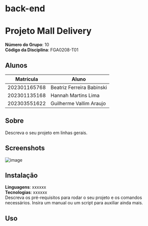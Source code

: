 # back-end
# Projeto Mall Delivery

**Número do Grupo**: 10 <br>
**Código da Disciplina**: FGA0208-T01<br>

## Alunos
|Matrícula | Aluno |
| -- | -- |
|202301165768 |  Beatriz Ferreira Babinski |
|202301135168 |  Hannah Martins Lima |
|202303551622 |  Guilherme Vallim Araujo |

## Sobre 
Descreva o seu projeto em linhas gerais. 

## Screenshots
![image](https://github.com/Banannahzs/2024.1_3D_MallDelivery/assets/127142664/a95577cc-98b0-4643-a54e-2836732048b6)


## Instalação 
**Linguagens**: xxxxxx<br>
**Tecnologias**: xxxxxx<br>
Descreva os pré-requisitos para rodar o seu projeto e os comandos necessários.
Insira um manual ou um script para auxiliar ainda mais.

## Uso 
